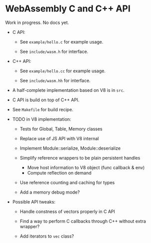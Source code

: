 # WebAssembly C and C++ API 

Work in progress. No docs yet.

* C API:

  * See `example/hello.c` for example usage.

  * See `include/wasm.h` for interface.

* C++ API:

  * See `example/hello.cc` for example usage.

  * See `include/wasm.hh` for interface.

* A half-complete implementation based on V8 is in `src`.

* C API is build on top of C++ API.

* See `Makefile` for build recipe.

* TODO in V8 implementation:

  * Tests for Global, Table, Memory classes

  * Replace use of JS API with V8 internal

  * Implement Module::serialize, Module::deserialize

  * Simplify reference wrappers to be plain persistent handles

    * Move host information to V8 object (func callback & env)
    * Compute reflection on demand

  * Use reference counting and caching for types

  * Add a memory debug mode?

* Possible API tweaks:

  * Handle constness of vectors properly in C API

  * Find a way to perform C callbacks through C++ without extra wrapper?

  * Add iterators to `vec` class?
